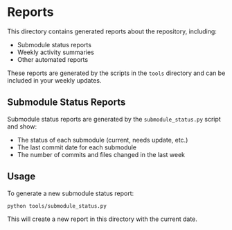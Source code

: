 # Reports

This directory contains generated reports about the repository, including:

- Submodule status reports
- Weekly activity summaries
- Other automated reports

These reports are generated by the scripts in the `tools` directory and can be included in your weekly updates.

## Submodule Status Reports

Submodule status reports are generated by the `submodule_status.py` script and show:

- The status of each submodule (current, needs update, etc.)
- The last commit date for each submodule
- The number of commits and files changed in the last week

## Usage

To generate a new submodule status report:

```bash
python tools/submodule_status.py
```

This will create a new report in this directory with the current date.
